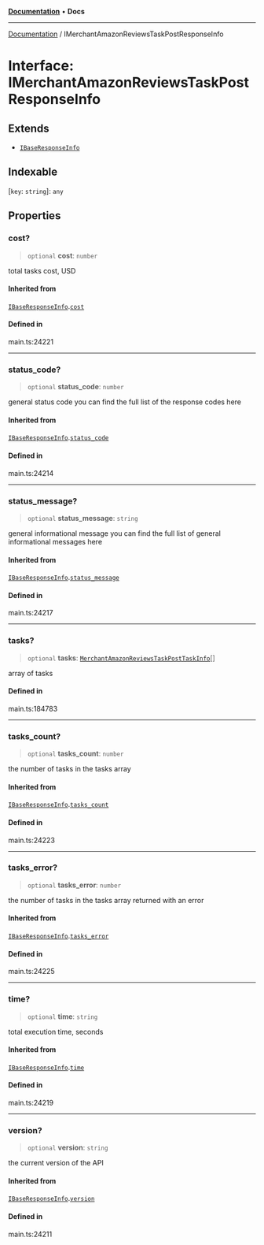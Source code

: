 [**Documentation**](../README.md) • **Docs**

***

[Documentation](../globals.md) / IMerchantAmazonReviewsTaskPostResponseInfo

# Interface: IMerchantAmazonReviewsTaskPostResponseInfo

## Extends

- [`IBaseResponseInfo`](IBaseResponseInfo.md)

## Indexable

 \[`key`: `string`\]: `any`

## Properties

### cost?

> `optional` **cost**: `number`

total tasks cost, USD

#### Inherited from

[`IBaseResponseInfo`](IBaseResponseInfo.md).[`cost`](IBaseResponseInfo.md#cost)

#### Defined in

main.ts:24221

***

### status\_code?

> `optional` **status\_code**: `number`

general status code
you can find the full list of the response codes here

#### Inherited from

[`IBaseResponseInfo`](IBaseResponseInfo.md).[`status_code`](IBaseResponseInfo.md#status_code)

#### Defined in

main.ts:24214

***

### status\_message?

> `optional` **status\_message**: `string`

general informational message
you can find the full list of general informational messages here

#### Inherited from

[`IBaseResponseInfo`](IBaseResponseInfo.md).[`status_message`](IBaseResponseInfo.md#status_message)

#### Defined in

main.ts:24217

***

### tasks?

> `optional` **tasks**: [`MerchantAmazonReviewsTaskPostTaskInfo`](../classes/MerchantAmazonReviewsTaskPostTaskInfo.md)[]

array of tasks

#### Defined in

main.ts:184783

***

### tasks\_count?

> `optional` **tasks\_count**: `number`

the number of tasks in the tasks array

#### Inherited from

[`IBaseResponseInfo`](IBaseResponseInfo.md).[`tasks_count`](IBaseResponseInfo.md#tasks_count)

#### Defined in

main.ts:24223

***

### tasks\_error?

> `optional` **tasks\_error**: `number`

the number of tasks in the tasks array returned with an error

#### Inherited from

[`IBaseResponseInfo`](IBaseResponseInfo.md).[`tasks_error`](IBaseResponseInfo.md#tasks_error)

#### Defined in

main.ts:24225

***

### time?

> `optional` **time**: `string`

total execution time, seconds

#### Inherited from

[`IBaseResponseInfo`](IBaseResponseInfo.md).[`time`](IBaseResponseInfo.md#time)

#### Defined in

main.ts:24219

***

### version?

> `optional` **version**: `string`

the current version of the API

#### Inherited from

[`IBaseResponseInfo`](IBaseResponseInfo.md).[`version`](IBaseResponseInfo.md#version)

#### Defined in

main.ts:24211
